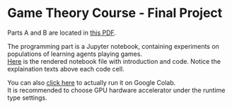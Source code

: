# Game Theory Course - Final Project

Parts A and B are located in [this PDF](https://github.com/boaz85/Game-Theory-Course/blob/master/PartsA_B.pdf).

The programming part is a Jupyter notebook, containing experiments on populations of learning agents playing games.  
[Here](https://github.com/boaz85/Game-Theory-Course/blob/master/LearningAgents.ipynb) is the rendered notebook file with introduction and code. 
Notice the explaination texts above each code cell.  
  
You can also [click here](https://colab.research.google.com/github/boaz85/Game-Theory-Course/blob/master/LearningAgents.ipynb) to actually run it on Google Colab.  
It is recommended to choose GPU hardware accelerator under the runtime type settings.
